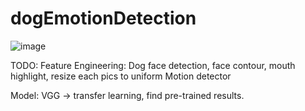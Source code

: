 # dogEmotionDetection

![image](https://github.com/user-attachments/assets/3e1573ee-c2a6-4c3e-a17e-7c71324427cc)


TODO:
Feature Engineering:
Dog face detection, face contour, mouth highlight, resize each pics to uniform
Motion detector


Model:
VGG -> transfer learning, find pre-trained results.

